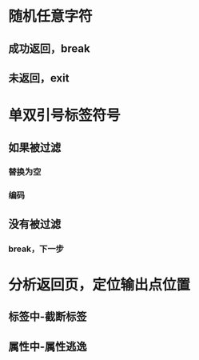 # 随机任意字符
## 成功返回，break
## 未返回，exit

# 单双引号标签符号
## 如果被过滤
### 替换为空
### 编码

## 没有被过滤
### break，下一步

# 分析返回页，定位输出点位置
## 标签中-截断标签
## 属性中-属性逃逸
